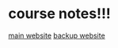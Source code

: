 # course notes!!!

[main website](http://gibsonr.com/classes/cop2000/index.html)
[backup website](http://gibsonr.0sites.org/classes/cop2000/index.html)

